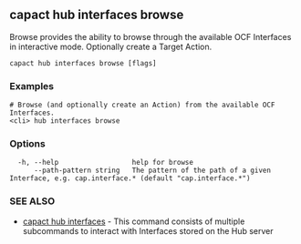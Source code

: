 ## capact hub interfaces browse

Browse provides the ability to browse through the available OCF Interfaces in interactive mode. Optionally create a Target Action.

```
capact hub interfaces browse [flags]
```

### Examples

```
# Browse (and optionally create an Action) from the available OCF Interfaces.
<cli> hub interfaces browse

```

### Options

```
  -h, --help                  help for browse
      --path-pattern string   The pattern of the path of a given Interface, e.g. cap.interface.* (default "cap.interface.*")
```

### SEE ALSO

* [capact hub interfaces](capact_hub_interfaces.md)	 - This command consists of multiple subcommands to interact with Interfaces stored on the Hub server

